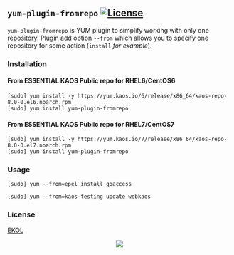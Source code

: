 ## `yum-plugin-fromrepo` [![License](https://gh.kaos.io/ekol.svg)](https://essentialkaos.com/ekol)

`yum-plugin-fromrepo` is YUM plugin to simplify working with only one repository. Plugin add option `--from` which allows you to specify one repository for some action (`install` _for example_).

### Installation

#### From ESSENTIAL KAOS Public repo for RHEL6/CentOS6

```
[sudo] yum install -y https://yum.kaos.io/6/release/x86_64/kaos-repo-8.0-0.el6.noarch.rpm
[sudo] yum install yum-plugin-fromrepo
```

#### From ESSENTIAL KAOS Public repo for RHEL7/CentOS7

```
[sudo] yum install -y https://yum.kaos.io/7/release/x86_64/kaos-repo-8.0-0.el7.noarch.rpm
[sudo] yum install yum-plugin-fromrepo
```

### Usage

```
[sudo] yum --from=epel install goaccess

[sudo] yum --from=kaos-testing update webkaos
```

### License

[EKOL](https://essentialkaos.com/ekol)

<p align="center"><a href="https://essentialkaos.com"><img src="https://gh.kaos.io/ekgh.svg"/></a></p>
